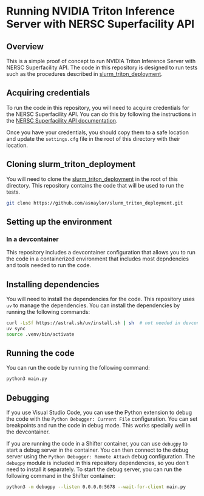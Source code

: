 # Running NVIDIA Triton Inference Server with NERSC Superfacility API

## Overview
This is a simple proof of concept to run NVIDIA Triton Inference Server with NERSC Superfacility API. The code in this repository is designed to run tests such as the procedures described in [slurm_triton_deployment](https://github.com/asnaylor/slurm_triton_deployment).

## Acquiring credentials
To run the code in this repository, you will need to acquire credentials for the NERSC Superfacility API. You can do this by following the instructions in the [NERSC Superfacility API documentation](https://docs.nersc.gov/services/sfapi/).

Once you have your credentials, you should copy them to a safe location and update the `settings.cfg` file in the root of this directory with their location.

## Cloning slurm_triton_deployment
You will need to clone the [slurm_triton_deployment](https://github.com/asnaylor/slurm_triton_deployment) in the root of this directory. This repository contains the code that will be used to run the tests.

```bash
git clone https://github.com/asnaylor/slurm_triton_deployment.git
```

## Setting up the environment

### In a devcontainer
This repository includes a devcontainer configuration that allows you to run the code in a containerized environment that includes most depndencies and tools needed to run the code.

## Installing dependencies
You will need to install the dependencies for the code. This repository uses `uv` to manage the dependencies. You can install the dependencies by running the following commands:
```bash
curl -LsSf https://astral.sh/uv/install.sh | sh  # not needed in devcontainer
uv sync
source .venv/bin/activate
```

## Running the code
You can run the code by running the following command:
```bash
python3 main.py
```

## Debugging
If you use Visual Studio Code, you can use the Python extension to debug the code with the `Python Debugger: Current File` configuration. You can set breakpoints and run the code in debug mode. This works specially well in the devcontainer.

If you are running the code in a Shifter container, you can use `debugpy` to start a debug server in the container. You can then connect to the debug server using the `Python Debugger: Remote Attach` debug configuration. The `debugpy` module is included in this repository dependencies, so you don't need to install it separately. To start the debug server, you can run the following command in the Shifter container:
```bash
python3 -m debugpy --listen 0.0.0.0:5678 --wait-for-client main.py
```
